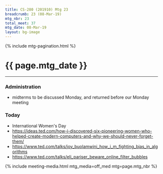 ```yaml
---
title: CS-280 (201910) Mtg 23
breadcrumb: 23 (08-Mar-19)
mtg_nbr: 23
total_meet: 37
mtg_date: 08-Mar-19
layout: bg-image
---
```

{% include mtg-pagination.html %}
<h1 class="text-center">{{ page.mtg_date }}</h1>
<hr />

### Administration

* midterms to be discussed Monday, and returned before our Monday meeting

### Today
* International Women's Day
* <https://ideas.ted.com/how-i-discovered-six-pioneering-women-who-helped-create-modern-computers-and-why-we-should-never-forget-them/>
* <https://www.ted.com/talks/joy_buolamwini_how_i_m_fighting_bias_in_algorithms>
* <https://www.ted.com/talks/eli_pariser_beware_online_filter_bubbles>

{% include meeting-media.html mtg_media=off_med mtg=page.mtg_nbr %}
